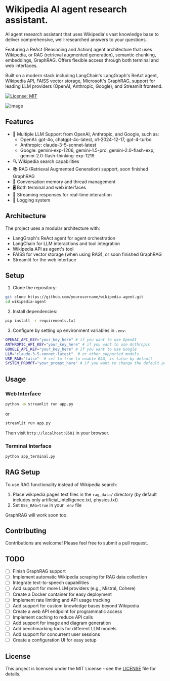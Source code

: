 # Wikipedia AI agent research assistant.

AI agent research assistant that uses Wikipedia's vast knowledge base to deliver comprehensive, well-researched answers to your questions.

Featuring a ReAct (Reasoning and Action) agent architecture that uses Wikipedia, or RAG (retrieval augmented generation), semantic chunking, embeddings, GraphRAG. Offers flexible access through both terminal and web interfaces.

Built on a modern stack including LangChain's LangGraph's ReAct agent, Wikipedia API, FAISS vector storage, Microsoft's GraphRAG, support for leading LLM providers (OpenAI, Anthropic, Google), and Streamlit frontend. 

[![License: MIT](https://img.shields.io/badge/License-MIT-yellow.svg)](https://opensource.org/licenses/MIT)

![image](https://github.com/user-attachments/assets/1bf6474b-3507-4918-a163-250caed9b5e3)

## Features

- 🤖 Multiple LLM Support from OpenAI, Anthropic, and Google, such as:
  - OpenAI: gpt-4o, chatgpt-4o-latest, o1-2024-12-17, gpt-4-turbo
  - Anthropic: claude-3-5-sonnet-latest
  - Google: gemini-exp-1206, gemini-1.5-pro, gemini-2.0-flash-exp, gemini-2.0-flash-thinking-exp-1219
- 🔍 Wikipedia search capabilities
- 📚 RAG (Retrieval Augmented Generation) support, soon finished GraphRAG
- 💾 Conversation memory and thread management
- 🖥️ Both terminal and web interfaces
- 🔄 Streaming responses for real-time interaction
- 📝 Logging system

## Architecture

The project uses a modular architecture with:
- LangGraph's ReAct agent for agent orchestration
- LangChain for LLM interactions and tool integration
- Wikipedia API as agent's tool
- FAISS for vector storage (when using RAG), or soon finished GraphRAG
- Streamlit for the web interface

## Setup

1. Clone the repository:
```bash
git clone https://github.com/yourusername/wikipedia-agent.git
cd wikipedia-agent
```

2. Install dependencies:
```bash
pip install -r requirements.txt
```

3. Configure by setting up environment variables in `.env`:
```bash
OPENAI_API_KEY="your_key_here" # if you want to use OpenAI
ANTHROPIC_API_KEY="your_key_here" # if you want to use Anthropic
GOOGLE_API_KEY="your_key_here" # if you want to use Google
LLM="claude-3-5-sonnet-latest"  # or other supported models
USE_RAG="false"  # set to true to enable RAG, is false by default
SYSTEM_PROMPT="your_prompt_here" # if you want to change the default prompt
```

## Usage

### Web Interface
```bash
python -m streamlit run app.py 
```
or
```bash
streamlit run app.py
```

Then visit `http://localhost:8501` in your browser.

### Terminal Interface
```bash
python app_terminal.py
```

## RAG Setup

To use RAG functionality instead of Wikipedia search:
1. Place wikipedia pages text files in the `rag_data/` directory (by default includes only artificial_intelligence.txt, physics.txt)
2. Set `USE_RAG=true` in your `.env` file
   
GraphRAG will work soon too.

## Contributing

Contributions are welcome! Please feel free to submit a pull request.

## TODO

- [ ] Finish GraphRAG support
- [ ] Implement automatic Wikipedia scraping for RAG data collection
- [ ] Integrate text-to-speech capabilities
- [ ] Add support for more LLM providers (e.g., Mistral, Cohere)
- [ ] Create a Docker container for easy deployment
- [ ] Implement rate limiting and API usage tracking
- [ ] Add support for custom knowledge bases beyond Wikipedia
- [ ] Create a web API endpoint for programmatic access
- [ ] Implement caching to reduce API calls
- [ ] Add support for image and diagram generation
- [ ] Add benchmarking tools for different LLM models
- [ ] Add support for concurrent user sessions
- [ ] Create a configuration UI for easy setup

## License

This project is licensed under the MIT License - see the [LICENSE](LICENSE) file for details.
